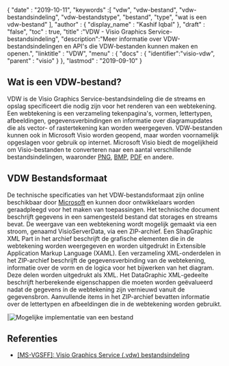 {
  "date" : "2019-10-11",
  "keywords" :[ "vdw", "vdw-bestand", "vdw-bestandsindeling", "vdw-bestandstype", "bestand", "type", "wat is een vdw-bestand" ],
  "author" : {
    "display_name" : "Kashif Iqbal"
},
  "draft" : "false",
  "toc" : true,
  "title" :"VDW - Visio Graphics Service-bestandsindeling",
  "description":"Meer informatie over VDW-bestandsindelingen en API's die VDW-bestanden kunnen maken en openen.",
  "linktitle" : "VDW",
  "menu" : {
    "docs" : {
      "identifier":"visio-vdw",
      "parent" : "visio"
}
},
  "lastmod" : "2019-09-10"
}
## Wat is een VDW-bestand?

VDW is de Visio Graphics Service-bestandsindeling die de streams en opslag specificeert die nodig zijn voor het renderen van een webtekening. Een webtekening is een verzameling tekenpagina's, vormen, lettertypen, afbeeldingen, gegevensverbindingen en informatie over diagramupdates die als vector- of rastertekening kan worden weergegeven. VDW-bestanden kunnen ook in Microsoft Visio worden geopend, maar worden voornamelijk opgeslagen voor gebruik op internet. Microsoft Visio biedt de mogelijkheid om Visio-bestanden te converteren naar een aantal verschillende bestandsindelingen, waaronder [PNG](/nl/image/png/), [BMP](/nl/image/bmp/), [PDF](/nl/pdf/) en andere.

## **VDW** Bestandsformaat

De technische specificaties van het VDW-bestandsformaat zijn online beschikbaar door [Microsoft](https://msdn.microsoft.com/en-us/library/dd924076(v#office.12).aspx) en kunnen door ontwikkelaars worden geraadpleegd voor het maken van toepassingen. Het technische document beschrijft gegevens in een samengesteld bestand dat storages en streams bevat. De weergave van een webtekening wordt mogelijk gemaakt via een stroom, genaamd VisioServerData, via een ZIP-archief. Een ShapGraphic XML Part in het archief beschrijft de grafische elementen die in de webtekening worden weergegeven en worden uitgedrukt in Extensible Application Markup Language (XAML). Een verzameling XML-onderdelen in het ZIP-archief beschrijft de gegevensverbinding van de webtekening, informatie over de vorm en de logica voor het bijwerken van het diagram. Deze delen worden uitgedrukt als XML. Het DataGraphic XML-gedeelte beschrijft herberekende eigenschappen die moeten worden geëvalueerd nadat de gegevens in de webtekening zijn vernieuwd vanuit de gegevensbron. Aanvullende items in het ZIP-archief bevatten informatie over de lettertypen en afbeeldingen die in de webtekening worden gebruikt.

|![Mogelijke implementatie van een bestand](/nl/web/vdw.png "Mogelijke implementatie van een bestand")

## Referenties

* [[MS-VGSFF]: Visio Graphics Service (.vdw) bestandsindeling](https://msdn.microsoft.com/en-us/library/dd924076(v#office.12).aspx)

